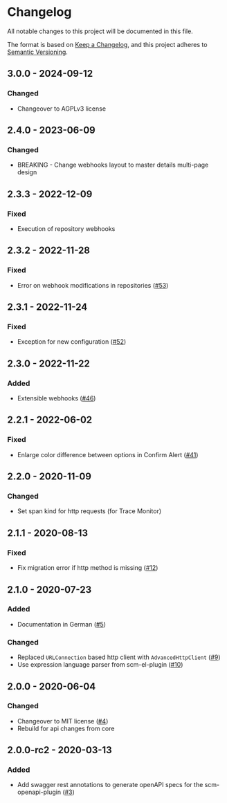 # Changelog
All notable changes to this project will be documented in this file.

The format is based on [Keep a Changelog](https://keepachangelog.com/en/1.0.0/),
and this project adheres to [Semantic Versioning](https://semver.org/spec/v2.0.0.html).

## 3.0.0 - 2024-09-12
### Changed
- Changeover to AGPLv3 license

## 2.4.0 - 2023-06-09
### Changed
- BREAKING - Change webhooks layout to master details multi-page design

## 2.3.3 - 2022-12-09
### Fixed
- Execution of repository webhooks

## 2.3.2 - 2022-11-28
### Fixed
- Error on webhook modifications in repositories ([#53](https://github.com/scm-manager/scm-webhook-plugin/pull/53))

## 2.3.1 - 2022-11-24
### Fixed
- Exception for new configuration ([#52](https://github.com/scm-manager/scm-webhook-plugin/pull/52))

## 2.3.0 - 2022-11-22
### Added
- Extensible webhooks ([#46](https://github.com/scm-manager/scm-webhook-plugin/pull/46))

## 2.2.1 - 2022-06-02
### Fixed
- Enlarge color difference between options in Confirm Alert ([#41](https://github.com/scm-manager/scm-webhook-plugin/pull/41))

## 2.2.0 - 2020-11-09
### Changed
- Set span kind for http requests (for Trace Monitor)

## 2.1.1 - 2020-08-13
### Fixed
- Fix migration error if http method is missing ([#12](https://github.com/scm-manager/scm-webhook-plugin/pull/12))

## 2.1.0 - 2020-07-23
### Added
- Documentation in German ([#5](https://github.com/scm-manager/scm-webhook-plugin/pull/5))

### Changed
- Replaced `URLConnection` based http client with `AdvancedHttpClient` ([#9](https://github.com/scm-manager/scm-webhook-plugin/pull/9))
- Use expression language parser from scm-el-plugin ([#10](https://github.com/scm-manager/scm-webhook-plugin/pull/10))

## 2.0.0 - 2020-06-04
### Changed
- Changeover to MIT license ([#4](https://github.com/scm-manager/scm-webhook-plugin/pull/4))
- Rebuild for api changes from core

## 2.0.0-rc2 - 2020-03-13
### Added
- Add swagger rest annotations to generate openAPI specs for the scm-openapi-plugin ([#3](https://github.com/scm-manager/scm-webhook-plugin/pull/3))

